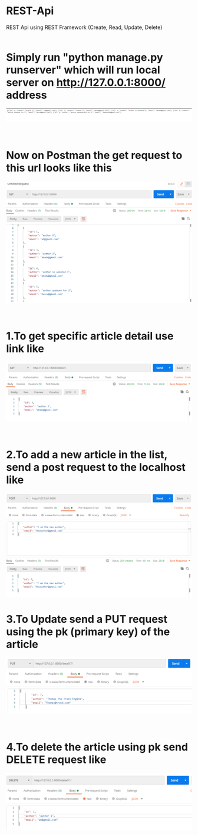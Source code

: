 # REST-Api
REST Api using REST Framework (Create, Read, Update, Delete) <br/><br/>
# Simply run "python manage.py runserver" which will run local server on http://127.0.0.1:8000/ address <br/>
![](Images/Capture.PNG)

<br/> 

# Now on Postman the get request to this url looks like this <br/>

![](Images/2.PNG)

<br/>

# 1.To get specific article detail use link like <br/>
![](Images/3.PNG)

<br/>

# 2.To add a new article in the list, send a post request to the localhost like <br/>
![](Images/4.PNG)

# 3.To Update send a PUT request using the pk (primary key) of the article <br/>
![](Images/6.PNG)

<br/>

# 4.To delete the article using pk send DELETE request like <br/>
![](Images/5%20delete.PNG)
